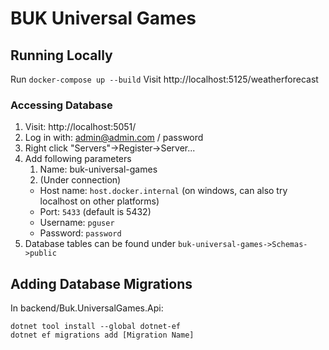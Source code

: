 # BUK Universal Games

## Running Locally

Run `docker-compose up --build`
Visit http://localhost:5125/weatherforecast

### Accessing Database

1. Visit: http://localhost:5051/
2. Log in with: admin@admin.com / password
3. Right click "Servers"->Register->Server...
4. Add following parameters
   1. Name: buk-universal-games
   2. (Under connection)
     * Host name: `host.docker.internal` (on windows, can also try localhost on other platforms)
     * Port: `5433` (default is 5432)
     * Username: `pguser`
     * Password: `password`
5. Database tables can be found under `buk-universal-games->Schemas->public`


## Adding Database Migrations

In backend/Buk.UniversalGames.Api:

`dotnet tool install --global dotnet-ef`  
`dotnet ef migrations add [Migration Name]`

